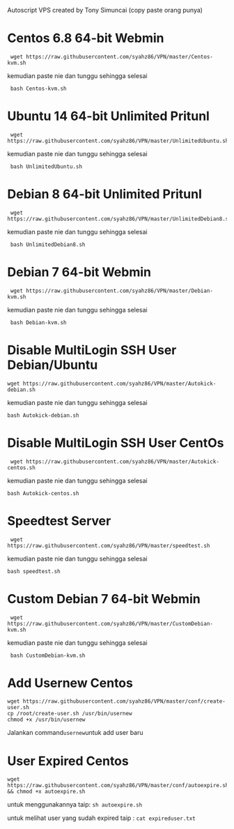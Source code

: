  Autoscript VPS created by Tony Simuncai (copy paste orang punya)

# Centos 6.8 64-bit Webmin
```
 wget https://raw.githubusercontent.com/syahz86/VPN/master/Centos-kvm.sh
```
 kemudian paste nie dan tunggu sehingga selesai
```
 bash Centos-kvm.sh
```

# Ubuntu 14 64-bit Unlimited Pritunl
```
 wget https://raw.githubusercontent.com/syahz86/VPN/master/UnlimitedUbuntu.sh
```
 kemudian paste nie dan tunggu sehingga selesai 
```
 bash UnlimitedUbuntu.sh
```

# Debian 8 64-bit Unlimited Pritunl
```
 wget https://raw.githubusercontent.com/syahz86/VPN/master/UnlimitedDebian8.sh
```
 kemudian paste nie dan tunggu sehingga selesai
```
 bash UnlimitedDebian8.sh
```

# Debian 7 64-bit Webmin
```
 wget https://raw.githubusercontent.com/syahz86/VPN/master/Debian-kvm.sh
 ```
 kemudian paste nie dan tunggu sehingga selesai
```
 bash Debian-kvm.sh
 ```

# Disable MultiLogin SSH User Debian/Ubuntu
 ```
 wget https://raw.githubusercontent.com/syahz86/VPN/master/Autokick-debian.sh
 ```
 kemudian paste nie dan tunggu sehingga selesai
 ```
 bash Autokick-debian.sh
 ```

# Disable MultiLogin SSH User CentOs
``` 
 wget https://raw.githubusercontent.com/syahz86/VPN/master/Autokick-centos.sh
 ```
 kemudian paste nie dan tunggu sehingga selesai
 ```
 bash Autokick-centos.sh
 ```
 
# Speedtest Server
```
 wget https://raw.githubusercontent.com/syahz86/VPN/master/speedtest.sh
 ```
 kemudian paste nie dan tunggu sehingga selesai
 ```
 bash speedtest.sh
 ```

# Custom Debian 7 64-bit Webmin
```
 wget https://raw.githubusercontent.com/syahz86/VPN/master/CustomDebian-kvm.sh
```
 kemudian paste nie dan tunggu sehingga selesai
```
 bash CustomDebian-kvm.sh
```

# Add Usernew Centos
```
wget https://raw.githubusercontent.com/syahz86/VPN/master/conf/create-user.sh
cp /root/create-user.sh /usr/bin/usernew
chmod +x /usr/bin/usernew
```
Jalankan command```usernew```untuk add user baru

# User Expired Centos
 ```
 wget https://raw.githubusercontent.com/syahz86/VPN/master/conf/autoexpire.sh && chmod +x autoexpire.sh
 ```
 untuk menggunakannya taip: ```sh autoexpire.sh```
 
 untuk melihat user yang sudah expired taip : ```cat expireduser.txt```
 
